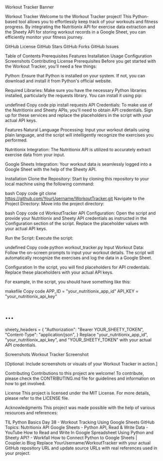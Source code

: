 Workout Tracker Banner

Workout Tracker
Welcome to the Workout Tracker project! This Python-based tool allows you to effortlessly keep track of your workouts and fitness progress. By integrating the Nutritionix API for exercise data extraction and the Sheety API for storing workout records in a Google Sheet, you can efficiently monitor your fitness journey.

GitHub License
GitHub Stars
GitHub Forks
GitHub Issues

Table of Contents
Prerequisites
Features
Installation
Usage
Configuration
Screenshots
Contributing
License
Prerequisites
Before you get started with the Workout Tracker, you'll need a few things:

Python: Ensure that Python is installed on your system. If not, you can download and install it from Python's official website.

Required Libraries: Make sure you have the necessary Python libraries installed, particularly the requests library. You can install it using pip:

undefined
Copy code
pip install requests
API Credentials: To make use of the Nutritionix and Sheety APIs, you'll need to obtain API credentials. Sign up for these services and replace the placeholders in the script with your actual API keys.

Features
Natural Language Processing: Input your workout details using plain language, and the script will intelligently recognize the exercises you performed.

Nutritionix Integration: The Nutritionix API is utilized to accurately extract exercise data from your input.

Google Sheets Integration: Your workout data is seamlessly logged into a Google Sheet with the help of the Sheety API.

Installation
Clone the Repository: Start by cloning this repository to your local machine using the following command:

bash
Copy code
git clone https://github.com/YourUsername/WorkoutTracker.git
Navigate to the Project Directory: Move into the project directory:

bash
Copy code
cd WorkoutTracker
API Configuration: Open the script and provide your Nutritionix and Sheety API credentials as instructed in the Configuration section of the script. Replace the placeholder values with your actual API keys.

Run the Script: Execute the script:

undefined
Copy code
python workout_tracker.py
Input Workout Data: Follow the on-screen prompts to input your workout details. The script will automatically recognize the exercises and log the data in a Google Sheet.

Configuration
In the script, you will find placeholders for API credentials. Replace these placeholders with your actual API keys.

For example, in the script, you should have something like this:

makefile
Copy code
APP_ID = "your_nutritionix_app_id"
API_KEY = "your_nutritionix_api_key"
# ...

sheety_headers = {
    "Authorization": "Bearer YOUR_SHEETY_TOKEN",
    "Content-Type": "application/json",
}
Replace "your_nutritionix_app_id", "your_nutritionix_api_key", and "YOUR_SHEETY_TOKEN" with your actual API credentials.

Screenshots
Workout Tracker Screenshot

[Optional: Include screenshots or visuals of your Workout Tracker in action.]

Contributing
Contributions to this project are welcome! To contribute, please check the CONTRIBUTING.md file for guidelines and information on how to get involved.

License
This project is licensed under the MIT License. For more details, please refer to the LICENSE file.

Acknowledgments
This project was made possible with the help of various resources and references:

TIL Python Basics Day 38 - Workout Tracking Using Google Sheets
GitHub Topics: Nutritionix API
Google Sheets - Python API, Read & Write Data - YouTube
How to Read and Write In Google Spreadsheet Using Python and Sheety API? - Workfall
How to Connect Python to Google Sheets | Coupler.io Blog
Replace YourUsername/WorkoutTracker with your actual GitHub repository URL and update source URLs with real references used in your project.
